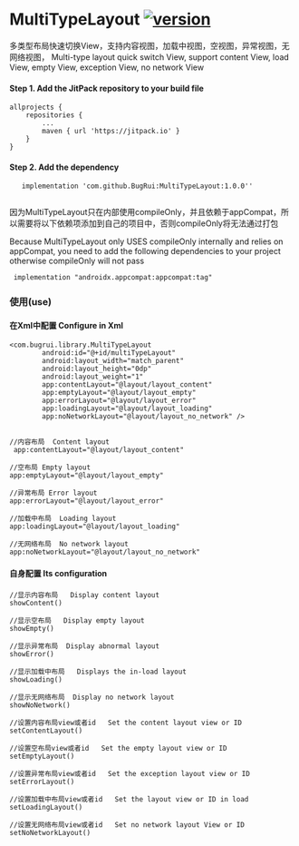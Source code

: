 
# MultiTypeLayout [![version](https://jitpack.io/v/BugRui/MultiTypeLayout.svg)](https://jitpack.io/#BugRui/MultiTypeLayout/1.0.0)

多类型布局快速切换View，支持内容视图，加载中视图，空视图，异常视图，无网络视图，
Multi-type layout quick switch View, support content View, load View, empty View, exception View, no network View

#### Step 1. Add the JitPack repository to your build file
```
allprojects {
	repositories {
		...
		maven { url 'https://jitpack.io' }
	}
}

```
####  Step 2. Add the dependency
```
   implementation 'com.github.BugRui:MultiTypeLayout:1.0.0''
 
```
因为MultiTypeLayout只在内部使用compileOnly，并且依赖于appCompat，所以需要将以下依赖项添加到自己的项目中，否则compileOnly将无法通过打包

Because MultiTypeLayout only USES compileOnly internally and relies on appCompat, you need to add the following dependencies to your project otherwise compileOnly will not pass

```
 implementation "androidx.appcompat:appcompat:tag"
```

### 使用(use)

#### 在Xml中配置 Configure in Xml
```
<com.bugrui.library.MultiTypeLayout
        android:id="@+id/multiTypeLayout"
        android:layout_width="match_parent"
        android:layout_height="0dp"
        android:layout_weight="1"
        app:contentLayout="@layout/layout_content"
        app:emptyLayout="@layout/layout_empty"
        app:errorLayout="@layout/layout_error"
        app:loadingLayout="@layout/layout_loading"
        app:noNetworkLayout="@layout/layout_no_network" />
	
	
//内容布局  Content layout
 app:contentLayout="@layout/layout_content"
 
//空布局 Empty layout
app:emptyLayout="@layout/layout_empty"

//异常布局 Error layout
app:errorLayout="@layout/layout_error"

//加载中布局  Loading layout
app:loadingLayout="@layout/layout_loading"

//无网络布局  No network layout
app:noNetworkLayout="@layout/layout_no_network"

```

#### 自身配置 Its configuration

```
//显示内容布局   Display content layout
showContent()

//显示空布局   Display empty layout
showEmpty()

//显示异常布局  Display abnormal layout
showError()

//显示加载中布局   Displays the in-load layout
showLoading()

//显示无网络布局  Display no network layout
showNoNetwork()

//设置内容布局view或者id   Set the content layout view or ID
setContentLayout()

//设置空布局view或者id   Set the empty layout view or ID
setEmptyLayout()

//设置异常布局view或者id   Set the exception layout view or ID
setErrorLayout()

//设置加载中布局view或者id   Set the layout view or ID in load
setLoadingLayout()

//设置无网络布局view或者id   Set no network layout View or ID
setNoNetworkLayout()

```
